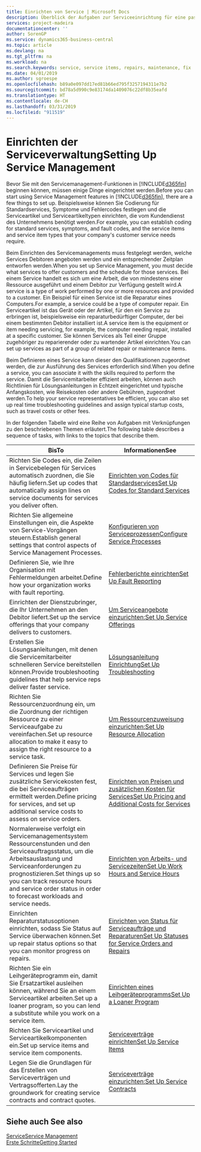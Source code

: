 ```yaml
---
title: Einrichten von Service | Microsoft Docs
description: Überblick der Aufgaben zur Serviceeinrichtung für eine passende Serviceverwaltungsmethode für Ihre Organisation.
services: project-madeira
documentationcenter: ''
author: SorenGP
ms.service: dynamics365-business-central
ms.topic: article
ms.devlang: na
ms.tgt_pltfrm: na
ms.workload: na
ms.search.keywords: service, service items, repairs, maintenance, fix
ms.date: 04/01/2019
ms.author: sgroespe
ms.openlocfilehash: b89a0e097dd17ed81b66ed795f3257194311e7b2
ms.sourcegitcommit: bd78a5d990c9e83174da1409076c22df8b35eafd
ms.translationtype: HT
ms.contentlocale: de-CH
ms.lasthandoff: 03/31/2019
ms.locfileid: "911519"
---
```

# <a name="setting-up-service-management"></a><span data-ttu-id="ce037-103">Einrichten der Serviceverwaltung</span><span class="sxs-lookup"><span data-stu-id="ce037-103">Setting Up Service Management</span></span>
<span data-ttu-id="ce037-104">Bevor Sie mit den Servicemanagement-Funktionen in [!INCLUDE[d365fin](includes/d365fin_md.md)] beginnen können, müssen einige Dinge eingerichtet werden.</span><span class="sxs-lookup"><span data-stu-id="ce037-104">Before you can start using Service Management features in [!INCLUDE[d365fin](includes/d365fin_md.md)], there are a few things to set up.</span></span> <span data-ttu-id="ce037-105">Beispielsweise können Sie Codierung für Standardservices, Symptome und Fehlercodes festlegen und die Serviceartikel und Serviceartikeltypen einrichten, die vom Kundendienst des Unternehmens benötigt werden.</span><span class="sxs-lookup"><span data-stu-id="ce037-105">For example, you can establish coding for standard services, symptoms, and fault codes, and the service items and service item types that your company's customer service needs require.</span></span>  

<span data-ttu-id="ce037-106">Beim Einrichten des Servicemanagements muss festgelegt werden, welche Services Debitoren angeboten werden und ein entsprechender Zeitplan entworfen werden.</span><span class="sxs-lookup"><span data-stu-id="ce037-106">When you set up Service Management, you must decide what services to offer customers and the schedule for those services.</span></span> <span data-ttu-id="ce037-107">Bei einem Service handelt es sich um eine Arbeit, die von mindestens einer Ressource ausgeführt und einem Debitor zur Verfügung gestellt wird.</span><span class="sxs-lookup"><span data-stu-id="ce037-107">A service is a type of work performed by one or more resources and provided to a customer.</span></span> <span data-ttu-id="ce037-108">Ein Beispiel für einen Service ist die Reparatur eines Computers.</span><span class="sxs-lookup"><span data-stu-id="ce037-108">For example, a service could be a type of computer repair.</span></span> <span data-ttu-id="ce037-109">Ein Serviceartikel ist das Gerät oder der Artikel, für den ein Service zu erbringen ist, beispielsweise ein reparaturbedürftiger Computer, der bei einem bestimmten Debitor installiert ist.</span><span class="sxs-lookup"><span data-stu-id="ce037-109">A service item is the equipment or item needing servicing, for example, the computer needing repair, installed at a specific customer.</span></span> <span data-ttu-id="ce037-110">Sie können Services als Teil einer Gruppe zugehöriger zu reparierender oder zu wartender Artikel einrichten.</span><span class="sxs-lookup"><span data-stu-id="ce037-110">You can set up services as part of a group of related repair or maintenance items.</span></span>  
  
<span data-ttu-id="ce037-111">Beim Definieren eines Service kann dieser den Qualifikationen zugeordnet werden, die zur Ausführung des Services erforderlich sind.</span><span class="sxs-lookup"><span data-stu-id="ce037-111">When you define a service, you can associate it with the skills required to perform the service.</span></span> <span data-ttu-id="ce037-112">Damit die Servicemitarbeiter effizient arbeiten, können auch Richtlinien für Lösungsanleitungen in Echtzeit eingerichtet und typische Anfangskosten, wie Reisekosten oder andere Gebühren, zugeordnet werden.</span><span class="sxs-lookup"><span data-stu-id="ce037-112">To help your service representatives be efficient, you can also set up real time troubleshooting guidelines and assign typical startup costs, such as travel costs or other fees.</span></span>  

<span data-ttu-id="ce037-113">In der folgenden Tabelle wird eine Reihe von Aufgaben mit Verknüpfungen zu den beschriebenen Themen erläutert.</span><span class="sxs-lookup"><span data-stu-id="ce037-113">The following table describes a sequence of tasks, with links to the topics that describe them.</span></span>  
  
| <span data-ttu-id="ce037-114">Bis</span><span class="sxs-lookup"><span data-stu-id="ce037-114">To</span></span> | <span data-ttu-id="ce037-115">Informationen</span><span class="sxs-lookup"><span data-stu-id="ce037-115">See</span></span> |
| --- | --- |
| <span data-ttu-id="ce037-116">Richten Sie Codes ein, die Zeilen in Servicebelegen für Services automatisch zuordnen, die Sie häufig liefern.</span><span class="sxs-lookup"><span data-stu-id="ce037-116">Set up codes that automatically assign lines on service documents for services you deliver often.</span></span> |[<span data-ttu-id="ce037-117">Einrichten von Codes für Standardservices</span><span class="sxs-lookup"><span data-stu-id="ce037-117">Set Up Codes for Standard Services</span></span>](service-how-setup-service-coding.md)|
| <span data-ttu-id="ce037-118">Richten Sie allgemeine Einstellungen ein, die Aspekte von Service-Vorgängen steuern.</span><span class="sxs-lookup"><span data-stu-id="ce037-118">Establish general settings that control aspects of Service Management Processes.</span></span>|[<span data-ttu-id="ce037-119">Konfigurieren von Serviceprozessen</span><span class="sxs-lookup"><span data-stu-id="ce037-119">Configure Service Processes</span></span>](service-setup-service-processes.md)|
| <span data-ttu-id="ce037-120">Definieren Sie, wie Ihre Organisation mit Fehlermeldungen arbeitet.</span><span class="sxs-lookup"><span data-stu-id="ce037-120">Define how your organization works with fault reporting.</span></span> |[<span data-ttu-id="ce037-121">Fehlerberichte einrichten</span><span class="sxs-lookup"><span data-stu-id="ce037-121">Set Up Fault Reporting</span></span>](service-how-setup-fault-reporting.md) |
| <span data-ttu-id="ce037-122">Einrichten der Dienstzubringer, die Ihr Unternehmen an den Debitor liefert.</span><span class="sxs-lookup"><span data-stu-id="ce037-122">Set up the service offerings that your company delivers to customers.</span></span>|[<span data-ttu-id="ce037-123">Um Serviceangebote einzurichten:</span><span class="sxs-lookup"><span data-stu-id="ce037-123">Set Up Service Offerings</span></span>](service-how-setup-service-offerings.md)|
| <span data-ttu-id="ce037-124">Erstellen Sie Lösungsanleitungen, mit denen die Servicemitarbeiter schnelleren Service bereitstellen können.</span><span class="sxs-lookup"><span data-stu-id="ce037-124">Provide troubleshooting guidelines that help service reps deliver faster service.</span></span> |[<span data-ttu-id="ce037-125">Lösungsanleitung Einrichtung</span><span class="sxs-lookup"><span data-stu-id="ce037-125">Set Up Troubleshooting</span></span>](service-how-setup-troubleshooting.md) |
| <span data-ttu-id="ce037-126">Richten Sie Ressourcenzuordnung ein, um die Zuordnung der richtigen Ressource zu einer Serviceaufgabe zu vereinfachen.</span><span class="sxs-lookup"><span data-stu-id="ce037-126">Set up resource allocation to make it easy to assign the right resource to a service task.</span></span> |[<span data-ttu-id="ce037-127">Um Ressourcenzuweisung einzurichten:</span><span class="sxs-lookup"><span data-stu-id="ce037-127">Set Up Resource Allocation</span></span>](service-how-setup-resource-allocation.md) |
| <span data-ttu-id="ce037-128">Definieren Sie Preise für Services und legen Sie zusätzliche Servicekosten fest, die bei Serviceaufträgen ermittelt werden.</span><span class="sxs-lookup"><span data-stu-id="ce037-128">Define pricing for services, and set up additional service costs to assess on service orders.</span></span> |[<span data-ttu-id="ce037-129">Einrichten von Preisen und zusätzlichen Kosten für Services</span><span class="sxs-lookup"><span data-stu-id="ce037-129">Set Up Pricing and Additional Costs for Services</span></span>](service-how-setup-service-costs-pricing.md)|
| <span data-ttu-id="ce037-130">Normalerweise verfolgt ein Servicemanagementsystem Ressourcenstunden und den Serviceauftragsstatus, um die Arbeitsauslastung und Serviceanforderungen zu prognostizieren.</span><span class="sxs-lookup"><span data-stu-id="ce037-130">Set things up so you can track resource hours and service order status in order to forecast workloads and service needs.</span></span>|[<span data-ttu-id="ce037-131">Einrichten von Arbeits- und Servicezeiten</span><span class="sxs-lookup"><span data-stu-id="ce037-131">Set Up Work Hours and Service Hours</span></span>](service-how-setup-work-service-hours.md)|
| <span data-ttu-id="ce037-132">Einrichten Reparaturstatusoptionen einrichten, sodass Sie Status auf Service überwachen können.</span><span class="sxs-lookup"><span data-stu-id="ce037-132">Set up repair status options so that you can monitor progress on repairs.</span></span> | [<span data-ttu-id="ce037-133">Einrichten von Status für Serviceaufträge und Reparaturen</span><span class="sxs-lookup"><span data-stu-id="ce037-133">Set Up Statuses for Service Orders and Repairs</span></span>](service-order-repair-status.md)|
| <span data-ttu-id="ce037-134">Richten Sie ein Leihgeräteprogramm ein, damit Sie Ersatzartikel ausleihen können, während Sie an einem Serviceartikel arbeiten.</span><span class="sxs-lookup"><span data-stu-id="ce037-134">Set up a loaner program, so you can lend a substitute while you work on a service item.</span></span> |[<span data-ttu-id="ce037-135">Einrichten eines Leihgeräteprogramms</span><span class="sxs-lookup"><span data-stu-id="ce037-135">Set Up a Loaner Program</span></span>](service-how-setup-loaner-program.md) |
| <span data-ttu-id="ce037-136">Richten Sie Serviceartikel und Serviceartikelkomponenten ein.</span><span class="sxs-lookup"><span data-stu-id="ce037-136">Set up service items and service item components.</span></span> |[<span data-ttu-id="ce037-137">Serviceverträge einrichten</span><span class="sxs-lookup"><span data-stu-id="ce037-137">Set Up Service Items</span></span>](service-how-setup-service-items.md) |
| <span data-ttu-id="ce037-138">Legen Sie die Grundlagen für das Erstellen von Serviceverträgen und Vertragsofferten.</span><span class="sxs-lookup"><span data-stu-id="ce037-138">Lay the groundwork for creating service contracts and contract quotes.</span></span> |[<span data-ttu-id="ce037-139">Serviceverträge einzurichten:</span><span class="sxs-lookup"><span data-stu-id="ce037-139">Set Up Service Contracts</span></span>](service-how-setup-service-contracts.md) |

## <a name="see-also"></a><span data-ttu-id="ce037-140">Siehe auch </span><span class="sxs-lookup"><span data-stu-id="ce037-140">See also</span></span>
[<span data-ttu-id="ce037-141">Service</span><span class="sxs-lookup"><span data-stu-id="ce037-141">Service Management</span></span>](service-service.md)  
[<span data-ttu-id="ce037-142">Erste Schritte</span><span class="sxs-lookup"><span data-stu-id="ce037-142">Getting Started</span></span>](product-get-started.md)  
